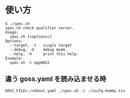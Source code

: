 # 使い方

```console
$ ./spec.sh
spec.sh check qualifier server.
Usage:
  spec.sh [<options>]
Options:
  --target, -t   single target
  --debug, -d    debug mode.
  --help, -h     print this help.
Example:
  spec.sh -t app0022
```

## 違う goss.yaml を読み込ませる時

```console
GOSS_FILE=./reboot.yaml ./spec.sh -i ./isu7q-dummy.tsv
```

